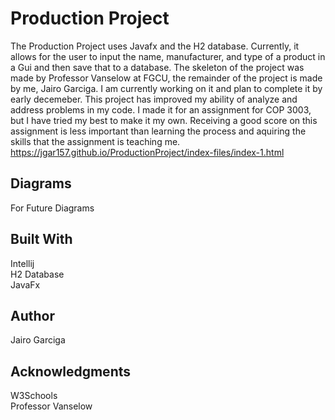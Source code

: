 # Production Project

The Production Project uses Javafx and the H2 database. Currently, it allows for the user to input the name, manufacturer, and type of a product in a Gui and then save that to a database. The skeleton of the project was made by Professor Vanselow at FGCU, the remainder of the project is made by me, Jairo Garciga. I am currently working on it and plan to complete it by early decemeber. This project has improved my ability of analyze and address problems in my code. I made it for an assignment for COP 3003, but I have tried my best to make it my own. Receiving a good score on this assignment is less important than learning the process and aquiring the skills that the assignment is teaching me.<br />
https://jgar157.github.io/ProductionProject/index-files/index-1.html

## Diagrams

For Future Diagrams

## Built With

Intellij <br />
H2 Database  <br />
JavaFx

## Author

Jairo Garciga

## Acknowledgments

W3Schools <br />
Professor Vanselow
